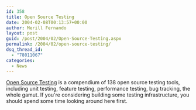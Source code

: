 ```yaml
---
id: 358
title: Open Source Testing
date: 2004-02-08T00:13:57+00:00
author: Merill Fernando
layout: post
guid: /post/2004/02/Open-Source-Testing.aspx
permalink: /2004/02/open-source-testing/
dsq_thread_id:
  - "78011067"
categories:
  - News
---
```

<body xmlns="http://www.w3.org/1999/xhtml">
    <div class="Section1">
        <p class="MsoNormal">
            <a href="http://www.opensourcetesting.org/">Open Source Testing</a> is a compendium
            of 138 open source testing tools, including unit testing, feature testing, performance
            testing, bug tracking, the whole gamut. If you're considering building some testing
            infrastructure, you should spend some time looking around here first.
        </p>
    </div>
</body>